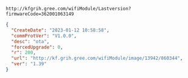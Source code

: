 `http://kfgrih.gree.com/wifiModule/Lastversion?firmwareCode=362001063149`

```json
{
  "CreateDate": "2023-01-12 10:58:58",
  "commProtVer": "V1.0.0",
  "desc": "ota",
  "forcedUpgrade": 0,
  "r": 200,
  "url": "http://kf.grih.gree.com/wifiModule/image/13942/860344",
  "ver": "1.39"
}
```